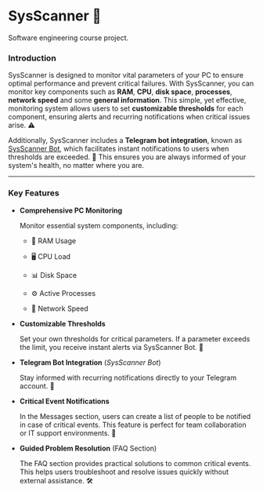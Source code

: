 # SysScanner 🚨

Software engineering course project.

### Introduction

SysScanner is designed to monitor vital parameters of your PC to ensure optimal performance and prevent critical failures. With SysScanner, you can monitor key components such as **RAM**, **CPU**, **disk space**, **processes**, **network speed** and some **general information**. This simple, yet effective, monitoring system allows users to set **customizable thresholds** for each component, ensuring alerts and recurring notifications when critical issues arise. ⚠️

Additionally, SysScanner includes a **Telegram bot integration**, known as [SysScanner Bot](https://web.telegram.org/k/#@SysScanner_bot), which facilitates instant notifications to users when thresholds are exceeded. 📲 This ensures you are always informed of your system's health, no matter where you are.

---

### Key Features

* **Comprehensive PC Monitoring**

  Monitor essential system components, including:

  * 💾 RAM Usage

  * 🖥️ CPU Load

  * 📊 Disk Space

  * ⚙️ Active Processes

  * 📡 Network Speed


* **Customizable Thresholds** 

    Set your own thresholds for critical parameters. If a parameter exceeds the limit, you receive instant alerts via SysScanner Bot. 🚨


* **Telegram Bot Integration** (_SysScanner Bot_)

  Stay informed with recurring notifications directly to your Telegram account. 💬


* **Critical Event Notifications**

    In the Messages section, users can create a list of people to be notified in case of critical events. This feature is perfect for team collaboration or IT support environments. 👥


* **Guided Problem Resolution** (FAQ Section)

    The FAQ section provides practical solutions to common critical events. This helps users troubleshoot and resolve issues quickly without external assistance. 🛠️
